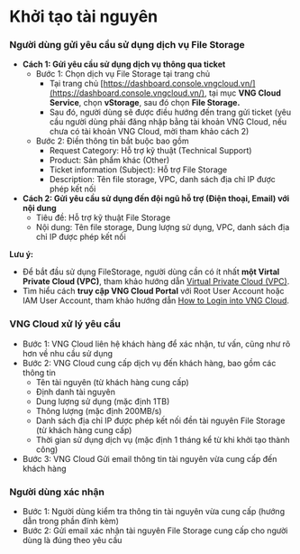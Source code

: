 # Khởi tạo tài nguyên

### Người dùng gửi yêu cầu sử dụng dịch vụ File Storage

* **Cách 1: Gửi yêu cầu sử dụng dịch vụ thông qua ticket**
  * Bước 1: Chọn dịch vụ File Storage tại trang chủ
    * Tại trang chủ [https://dashboard.console.vngcloud.vn/](https://dashboard.console.vngcloud.vn/), tại mục **VNG Cloud Service**, chọn **vStorage**, sau đó chọn **File Storage.**
    * Sau đó, người dùng sẽ được điều hướng đến trang gửi ticket (yêu cầu người dùng phải đăng nhập bằng tài khoản VNG Cloud, nếu chưa có tài khoản VNG Cloud, mời tham khảo cách 2)
  * Bước 2: Điền thông tin bắt buộc bao gồm
    * Request Category: Hỗ trợ kỹ thuật (Technical Support)
    * Product: Sản phẩm khác (Other)
    * Ticket information (Subject): Hỗ trợ File Storage
    * Description: Tên file storage, VPC, danh sách địa chỉ IP được phép kết nối
* **Cách 2: Gửi yêu cầu sử dụng đến đội ngũ hỗ trợ (Điện thoại, Email) với nội dung**
  * Tiêu đề: Hỗ trợ kỹ thuật File Storage
  * Nội dung: Tên file storage, Dung lượng sử dụng, VPC, danh sách địa chỉ IP được phép kết nối

**Lưu ý:**&#x20;

* Để bắt đầu sử dụng FileStorage, người dùng cần có ít nhất **một Virtal Private Cloud (VPC)**, tham khảo hướng dẫn [Virtual Private Cloud (VPC)](../../../vserver/compute-hcm03-1a/network/virtual-private-cloud-vpc.md).
* Tìm hiểu cách **truy cập VNG Cloud Portal** với Root User Account hoặc IAM User Account, tham khảo hướng dẫn [How to Login into VNG Cloud](../../../identity-and-access-management-iam/cac-loai-dinh-danh-iam/tai-khoan-user-accounts/cach-dang-nhap-vao-vng-cloud.md).

### VNG Cloud xử lý yêu cầu

* Bước 1: VNG Cloud liên hệ khách hàng để xác nhận, tư vấn, cũng như rõ hơn về nhu cầu sử dụng
* Bước 2: VNG Cloud cung cấp dịch vụ đến khách hàng, bao gồm các thông tin
  * Tên tài nguyên (từ khách hàng cung cấp)
  * Định danh tài nguyên
  * Dung lượng sử dụng (mặc định 1TB)
  * Thông lượng (mặc định 200MB/s)
  * Danh sách địa chỉ IP được phép kết nối đền tài nguyên File Storage (từ khách hàng cung cấp)
  * Thời gian sử dụng dịch vụ (mặc định 1 tháng kể từ khi khởi tạo thành công)
* Bước 3: VNG Cloud Gửi email thông tin tài nguyên vừa cung cấp đến khách hàng

### Người dùng xác nhận

* Bước 1: Người dùng kiểm tra thông tin tài nguyên vừa cung cấp (hướng dẫn trong phần đính kèm)
* Bước 2: Gửi email xác nhận tài nguyên File Storage cung cấp cho người dùng là đúng theo yêu cầu
